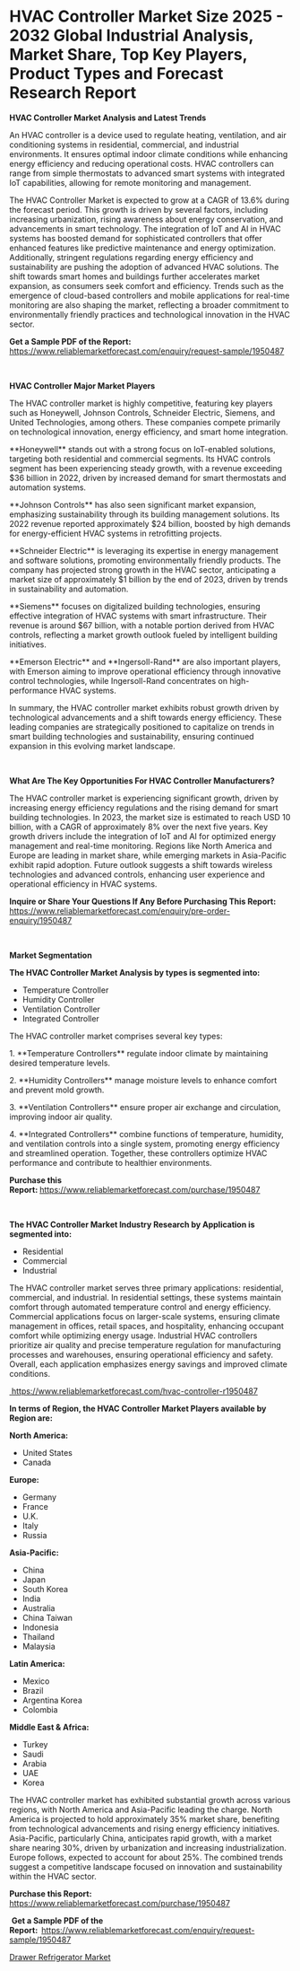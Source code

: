 <p><h1>HVAC Controller Market Size 2025 - 2032 Global Industrial Analysis, Market Share, Top Key Players, Product Types and Forecast Research Report</h1></p><p><strong>HVAC Controller Market Analysis and Latest Trends</strong></p>
<p><p>An HVAC controller is a device used to regulate heating, ventilation, and air conditioning systems in residential, commercial, and industrial environments. It ensures optimal indoor climate conditions while enhancing energy efficiency and reducing operational costs. HVAC controllers can range from simple thermostats to advanced smart systems with integrated IoT capabilities, allowing for remote monitoring and management.</p><p>The HVAC Controller Market is expected to grow at a CAGR of 13.6% during the forecast period. This growth is driven by several factors, including increasing urbanization, rising awareness about energy conservation, and advancements in smart technology. The integration of IoT and AI in HVAC systems has boosted demand for sophisticated controllers that offer enhanced features like predictive maintenance and energy optimization. Additionally, stringent regulations regarding energy efficiency and sustainability are pushing the adoption of advanced HVAC solutions. The shift towards smart homes and buildings further accelerates market expansion, as consumers seek comfort and efficiency. Trends such as the emergence of cloud-based controllers and mobile applications for real-time monitoring are also shaping the market, reflecting a broader commitment to environmentally friendly practices and technological innovation in the HVAC sector.</p></p>
<p><strong>Get a Sample PDF of the Report:&nbsp;</strong> <a href="https://www.reliablemarketforecast.com/enquiry/request-sample/1950487?utm_campaign=2754&utm_medium=2&utm_source=Github&utm_content=ia&utm_term=23022025&utm_id=hvac-controller">https://www.reliablemarketforecast.com/enquiry/request-sample/1950487</a></p>
<p>&nbsp;</p>
<p><strong>HVAC Controller Major Market Players</strong></p>
<p><p>The HVAC controller market is highly competitive, featuring key players such as Honeywell, Johnson Controls, Schneider Electric, Siemens, and United Technologies, among others. These companies compete primarily on technological innovation, energy efficiency, and smart home integration.</p><p>**Honeywell** stands out with a strong focus on IoT-enabled solutions, targeting both residential and commercial segments. Its HVAC controls segment has been experiencing steady growth, with a revenue exceeding $36 billion in 2022, driven by increased demand for smart thermostats and automation systems.</p><p>**Johnson Controls** has also seen significant market expansion, emphasizing sustainability through its building management solutions. Its 2022 revenue reported approximately $24 billion, boosted by high demands for energy-efficient HVAC systems in retrofitting projects.</p><p>**Schneider Electric** is leveraging its expertise in energy management and software solutions, promoting environmentally friendly products. The company has projected strong growth in the HVAC sector, anticipating a market size of approximately $1 billion by the end of 2023, driven by trends in sustainability and automation.</p><p>**Siemens** focuses on digitalized building technologies, ensuring effective integration of HVAC systems with smart infrastructure. Their revenue is around $67 billion, with a notable portion derived from HVAC controls, reflecting a market growth outlook fueled by intelligent building initiatives.</p><p>**Emerson Electric** and **Ingersoll-Rand** are also important players, with Emerson aiming to improve operational efficiency through innovative control technologies, while Ingersoll-Rand concentrates on high-performance HVAC systems.</p><p>In summary, the HVAC controller market exhibits robust growth driven by technological advancements and a shift towards energy efficiency. These leading companies are strategically positioned to capitalize on trends in smart building technologies and sustainability, ensuring continued expansion in this evolving market landscape.</p></p>
<p>&nbsp;</p>
<p><strong>What Are The Key Opportunities For HVAC Controller Manufacturers?</strong></p>
<p><p>The HVAC controller market is experiencing significant growth, driven by increasing energy efficiency regulations and the rising demand for smart building technologies. In 2023, the market size is estimated to reach USD 10 billion, with a CAGR of approximately 8% over the next five years. Key growth drivers include the integration of IoT and AI for optimized energy management and real-time monitoring. Regions like North America and Europe are leading in market share, while emerging markets in Asia-Pacific exhibit rapid adoption. Future outlook suggests a shift towards wireless technologies and advanced controls, enhancing user experience and operational efficiency in HVAC systems.</p></p>
<p><strong>Inquire or Share Your Questions If Any Before Purchasing This Report:</strong> <a href="https://www.reliablemarketforecast.com/enquiry/pre-order-enquiry/1950487?utm_campaign=2754&utm_medium=2&utm_source=Github&utm_content=ia&utm_term=23022025&utm_id=hvac-controller">https://www.reliablemarketforecast.com/enquiry/pre-order-enquiry/1950487</a></p>
<p>&nbsp;</p>
<p><strong>Market Segmentation</strong></p>
<p><strong>The HVAC Controller Market Analysis by types is segmented into:</strong></p>
<p><ul><li>Temperature Controller</li><li>Humidity Controller</li><li>Ventilation Controller</li><li>Integrated Controller</li></ul></p>
<p><p>The HVAC controller market comprises several key types: </p><p>1. **Temperature Controllers** regulate indoor climate by maintaining desired temperature levels. </p><p>2. **Humidity Controllers** manage moisture levels to enhance comfort and prevent mold growth. </p><p>3. **Ventilation Controllers** ensure proper air exchange and circulation, improving indoor air quality. </p><p>4. **Integrated Controllers** combine functions of temperature, humidity, and ventilation controls into a single system, promoting energy efficiency and streamlined operation. Together, these controllers optimize HVAC performance and contribute to healthier environments.</p></p>
<p><strong>Purchase this Report:&nbsp;</strong><a href="https://www.reliablemarketforecast.com/purchase/1950487?utm_campaign=2754&utm_medium=2&utm_source=Github&utm_content=ia&utm_term=23022025&utm_id=hvac-controller">https://www.reliablemarketforecast.com/purchase/1950487</a></p>
<p>&nbsp;</p>
<p><strong>The HVAC Controller Market Industry Research by Application is segmented into:</strong></p>
<p><ul><li>Residential</li><li>Commercial</li><li>Industrial</li></ul></p>
<p><p>The HVAC controller market serves three primary applications: residential, commercial, and industrial. In residential settings, these systems maintain comfort through automated temperature control and energy efficiency. Commercial applications focus on larger-scale systems, ensuring climate management in offices, retail spaces, and hospitality, enhancing occupant comfort while optimizing energy usage. Industrial HVAC controllers prioritize air quality and precise temperature regulation for manufacturing processes and warehouses, ensuring operational efficiency and safety. Overall, each application emphasizes energy savings and improved climate conditions.</p></p>
<p><a href="https://www.reliablemarketforecast.com/hvac-controller-r1950487?utm_campaign=2754&utm_medium=2&utm_source=Github&utm_content=ia&utm_term=23022025&utm_id=hvac-controller">&nbsp;https://www.reliablemarketforecast.com/hvac-controller-r1950487</a></p>
<p><strong>In terms of Region, the HVAC Controller Market Players available by Region are:</strong></p>
<p>
    <p> <strong> North America: </strong>
        <ul>
            <li>United States</li>
            <li>Canada</li>
        </ul>
        </p> 
    <p> <strong> Europe: </strong>
        <ul>
            <li>Germany</li>
            <li>France</li>
            <li>U.K.</li>
            <li>Italy</li>
            <li>Russia</li>
        </ul>
        </p> 
    <p> <strong> Asia-Pacific: </strong>
        <ul>
            <li>China</li>
            <li>Japan</li>
            <li>South Korea</li>
            <li>India</li>
            <li>Australia</li>
            <li>China Taiwan</li>
            <li>Indonesia</li>
            <li>Thailand</li>
            <li>Malaysia</li>
        </ul>
        </p> 
    <p> <strong> Latin America: </strong>
        <ul>
            <li>Mexico</li>
            <li>Brazil</li>
            <li>Argentina Korea</li>
            <li>Colombia</li>
        </ul>
        </p> 
    <p> <strong> Middle East & Africa: </strong>
        <ul>
            <li>Turkey</li>
            <li>Saudi</li>
            <li>Arabia</li>
            <li>UAE</li>
            <li>Korea</li>
        </ul>
    </p>
    </p>
<p><p>The HVAC controller market has exhibited substantial growth across various regions, with North America and Asia-Pacific leading the charge. North America is projected to hold approximately 35% market share, benefiting from technological advancements and rising energy efficiency initiatives. Asia-Pacific, particularly China, anticipates rapid growth, with a market share nearing 30%, driven by urbanization and increasing industrialization. Europe follows, expected to account for about 25%. The combined trends suggest a competitive landscape focused on innovation and sustainability within the HVAC sector.</p></p>
<p><strong>Purchase this Report: </strong><a href="https://www.reliablemarketforecast.com/purchase/1950487?utm_campaign=2754&utm_medium=2&utm_source=Github&utm_content=ia&utm_term=23022025&utm_id=hvac-controller">https://www.reliablemarketforecast.com/purchase/1950487</a></p>
<p>&nbsp;<strong>Get a Sample PDF of the Report:&nbsp;&nbsp;</strong><a href="https://www.reliablemarketforecast.com/enquiry/request-sample/1950487?utm_campaign=2754&utm_medium=2&utm_source=Github&utm_content=ia&utm_term=23022025&utm_id=hvac-controller">https://www.reliablemarketforecast.com/enquiry/request-sample/1950487</a></p>
<p><strong></strong></p>
<p><p><a href="https://github.com/viipposahko25/Market-Research-Report-List-1/blob/main/drawer-refrigerator-market.md?utm_campaign=2754&utm_medium=2&utm_source=Github&utm_content=ia&utm_term=23022025&utm_id=hvac-controller">Drawer Refrigerator Market</a></p></p>